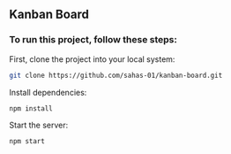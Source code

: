 ## Kanban Board

### To run this project, follow these steps:

First, clone the project into your local system:
```bash
git clone https://github.com/sahas-01/kanban-board.git
```

Install dependencies:
```
npm install
```

Start the server:
```
npm start
```

